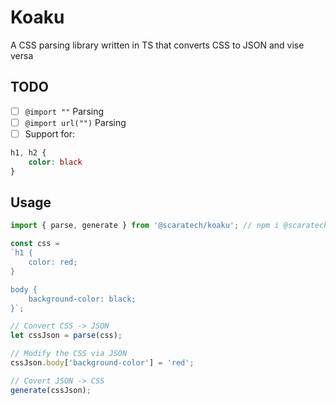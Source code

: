 # Koaku
A CSS parsing library written in TS that converts CSS to JSON and vise versa

## TODO
- [ ] `@import ""` Parsing
- [ ] `@import url("")` Parsing
- [ ] Support for:
```css
h1, h2 {
    color: black
}
```

## Usage
```ts
import { parse, generate } from '@scaratech/koaku'; // npm i @scaratech/koaku

const css = 
`h1 {
    color: red;
}

body {
    background-color: black;
}`;

// Convert CSS -> JSON
let cssJson = parse(css);

// Modify the CSS via JSON
cssJson.body['background-color'] = 'red';

// Covert JSON -> CSS
generate(cssJson);
```
